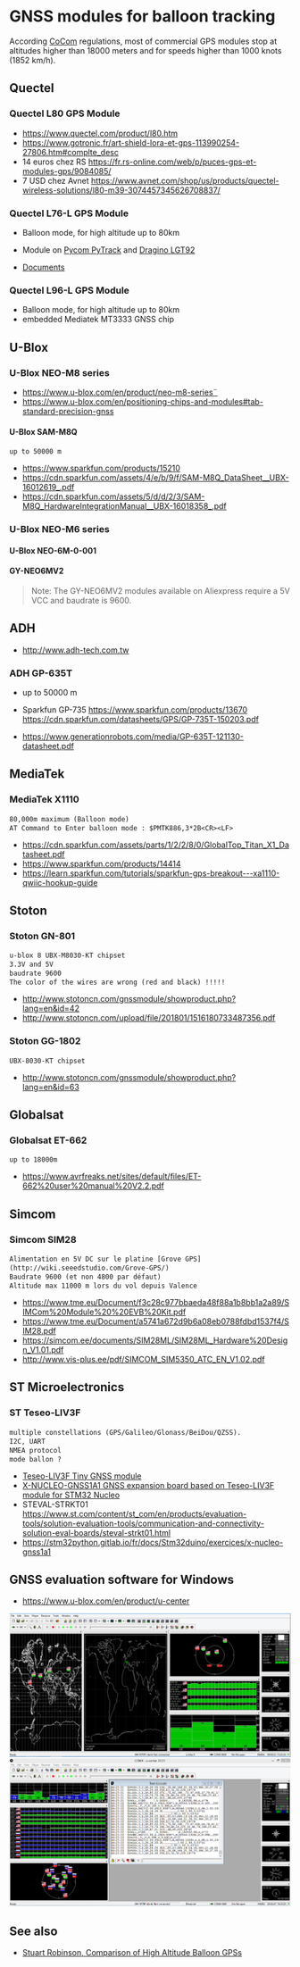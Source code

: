 # GNSS modules for balloon tracking

According [CoCom](https://en.wikipedia.org/wiki/CoCom) regulations, most of commercial GPS modules stop at altitudes higher than 18000 meters and for speeds higher than 1000 knots (1852 km/h).

## Quectel

### Quectel L80 GPS Module
* https://www.quectel.com/product/l80.htm
* https://www.gotronic.fr/art-shield-lora-et-gps-113990254-27806.htm#complte_desc
* 14 euros chez RS https://fr.rs-online.com/web/p/puces-gps-et-modules-gps/9084085/
* 7 USD chez Avnet https://www.avnet.com/shop/us/products/quectel-wireless-solutions/l80-m39-3074457345626708837/

### Quectel L76-L GPS Module

* Balloon mode, for high altitude up to 80km
* Module on [Pycom PyTrack](https://github.com/pycom/pycom-libraries/tree/master/shields) and [Dragino LGT92](https://www.dragino.com/products/lora-lorawan-end-node/item/142-lgt-92.html)

* [Documents](https://www.quectel.com/product/gnss-l76/)

### Quectel L96-L GPS Module
* Balloon mode, for high altitude up to 80km
* embedded Mediatek MT3333 GNSS chip

## U-Blox

### U-Blox NEO-M8 series


* https://www.u-blox.com/en/product/neo-m8-series¨
* https://www.u-blox.com/en/positioning-chips-and-modules#tab-standard-precision-gnss

#### U-Blox SAM-M8Q
    up to 50000 m
    
* https://www.sparkfun.com/products/15210
* https://cdn.sparkfun.com/assets/4/e/b/9/f/SAM-M8Q_DataSheet__UBX-16012619_.pdf
* https://cdn.sparkfun.com/assets/5/d/d/2/3/SAM-M8Q_HardwareIntegrationManual__UBX-16018358_.pdf

### U-Blox NEO-M6 series

#### U-Blox NEO-6M-0-001

#### GY-NEO6MV2

> Note: The GY-NEO6MV2 modules available on Aliexpress require a 5V VCC and baudrate is 9600. 

## ADH

* http://www.adh-tech.com.tw

### ADH GP-635T

* up to 50000 m

* Sparkfun GP-735 https://www.sparkfun.com/products/13670 https://cdn.sparkfun.com/datasheets/GPS/GP-735T-150203.pdf
* https://www.generationrobots.com/media/GP-635T-121130-datasheet.pdf

## MediaTek

### MediaTek X1110

    80,000m maximum (Balloon mode)
    AT Command to Enter balloon mode : $PMTK886,3*2B<CR><LF>

* https://cdn.sparkfun.com/assets/parts/1/2/2/8/0/GlobalTop_Titan_X1_Datasheet.pdf
* https://www.sparkfun.com/products/14414
* https://learn.sparkfun.com/tutorials/sparkfun-gps-breakout---xa1110-qwiic-hookup-guide

## Stoton

### Stoton GN-801

    u-blox 8 UBX-M8030-KT chipset
    3.3V and 5V
    baudrate 9600
    The color of the wires are wrong (red and black) !!!!!
    
    
* http://www.stotoncn.com/gnssmodule/showproduct.php?lang=en&id=42
* http://www.stotoncn.com/upload/file/201801/1516180733487356.pdf

### Stoton GG-1802
    
    UBX-8030-KT chipset

* http://www.stotoncn.com/gnssmodule/showproduct.php?lang=en&id=63

## Globalsat

### Globalsat ET-662

    up to 18000m
    
* https://www.avrfreaks.net/sites/default/files/ET-662%20user%20manual%20V2.2.pdf

## Simcom

### Simcom SIM28

    Alimentation en 5V DC sur le platine [Grove GPS](http://wiki.seeedstudio.com/Grove-GPS/)
    Baudrate 9600 (et non 4800 par défaut)
    Altitude max 11000 m lors du vol depuis Valence

* https://www.tme.eu/Document/f3c28c977bbaeda48f88a1b8bb1a2a89/SIMCom%20Module%20%20EVB%20Kit.pdf
* https://www.tme.eu/Document/a5741a672d9b6a08eb0788fdbd1537f4/SIM28.pdf
* https://simcom.ee/documents/SIM28ML/SIM28ML_Hardware%20Design_V1.01.pdf
* http://www.vis-plus.ee/pdf/SIMCOM_SIM5350_ATC_EN_V1.02.pdf

## ST Microelectronics

### ST Teseo-LIV3F

    multiple constellations (GPS/Galileo/Glonass/BeiDou/QZSS).
    I2C, UART
    NMEA protocol
    mode ballon ?

* [Teseo-LIV3F Tiny GNSS module ](https://www.st.com/content/st_com/en/products/positioning/gnss-modules/teseo-liv3f.html)
* [X-NUCLEO-GNSS1A1 GNSS expansion board based on Teseo-LIV3F module for STM32 Nucleo](https://www.st.com/en/ecosystems/x-nucleo-gnss1a1.html)
* STEVAL-STRKT01 https://www.st.com/content/st_com/en/products/evaluation-tools/solution-evaluation-tools/communication-and-connectivity-solution-eval-boards/steval-strkt01.html
* https://stm32python.gitlab.io/fr/docs/Stm32duino/exercices/x-nucleo-gnss1a1

## GNSS evaluation software for Windows
* https://www.u-blox.com/en/product/u-center

![u-center](./images/ublox-center.png)
![u-center Stoton](./images/ublox-center-stoton.png)

## See also
* [Stuart Robinson, Comparison of High Altitude Balloon GPSs](https://github.com/StuartsProjects/GPSTutorial/tree/master/GPS%20performance%20comparisons#high-altitude-balloon-gpss)
